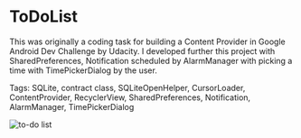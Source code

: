 # ToDoList
This was originally a coding task for building a Content Provider in Google Android Dev Challenge by Udacity. 
I developed further this project with SharedPreferences, Notification scheduled by AlarmManager with picking a time 
with TimePickerDialog by the user.

Tags: SQLite, contract class, SQLiteOpenHelper, CursorLoader, ContentProvider, RecyclerView, SharedPreferences, Notification, AlarmManager, TimePickerDialog

![to-do list](https://user-images.githubusercontent.com/23049871/35885278-a6072a50-0b8d-11e8-8a04-0ccda93cf758.gif)
